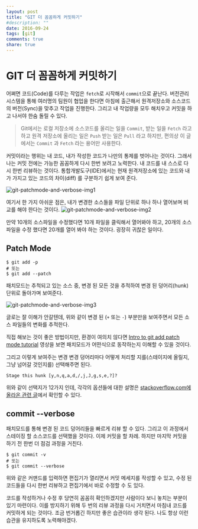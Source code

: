 ```yaml
---
layout: post
title: "GIT 더 꼼꼼하게 커밋하기"
#description: ""
date: 2016-09-24
tags: [git]
comments: true
share: true
---
```


# GIT 더 꼼꼼하게 커밋하기

어쪄면 코드(Code)를 다루는 작업은 `fetch`로 시작해서 `commit`으로 끝난다. 버전관리시스템을 통해 여러명의 팀원이 협업을 한다면 아침에 출근해서 원격저장소와 소스코드의 버전(Sync)을 맞추고 작업을 진행한다. 그리고 내 작업량을 모두 해치우고 커밋을 하고 나서야 한숨 돌릴 수 있다.

> Git에서는 로컬 저장소에 소스코드를 올리는 일을 `Commit`, 받는 일을 `Fetch` 라고 하고 원격 저장소에 올리는 일은 `Push` 받는 일은 `Pull` 라고 하지만, 편의상 이 글에서는 `Commit` 과 `Fetch` 라는 용어만 사용한다.

커밋이라는 행위는 내 코드, 내가 작성한 코드가 나만의 통제를 벗어나는 것이다. 그래서 나는 커밋 전에는 가능한 꼼꼼하게 다시 한번 보려고 노력한다. 내 코드를 내 스스로 다시 한번 리뷰하는 것이다. 통합개발도구(IDE)에서는 현재 원격저장소에 있는 코드와 내가 가지고 있는 코드의 차이(diff) 를 구분하기 쉽게 보여 준다.

![git-patchmode-and-verbose-img1](https://lh3.googleusercontent.com/OZGh8oOeb0sYpWX9beOZ6Jv7veO1QRkNt4e7xot10Ve7sNLMvgp_BwyX-XA7uTl51LmBrsNzBar8LveNI4jGAWCP6bcJsDmgTHAMsOz264_8G9fDR-94qA97VyPLUw3PFuPpCwyiRAffgGVr8WsQegNbUHrpUmzxMgjG0Kc_4fhWUoYBB7VbWsv2ecNieKKHxdDgAwlJm_AFpsA3NMYGNG2e69u7SbokhbACZMBmekVeKMaHQMrWm3bOGeqjmLNCCad11pFMG39feqWTvlaLYw26P_XxHDS6_MnH1Ygoqx7pHHQRO4cPnMrGnAThahbOARfTKZd2vmImr3aNMRF5dqS93h4mlj5SH840aA1s8EF4-i_N5RNtstn2cqoEivnl2hg51rplqzI0a19llKdRNxBHAa7oFXkpiVXn5TRJhkZT8um2Yj3jncjY-Nh-APt8dcLfiB_wWKeJVKEg1v7u9dt621FBvE2AtjSOVeVSSYlkbvfzXRJODmKT5b6fArbQ9YZnZcRLXAmioLUpyaWhkqelCP7gRjsFa3AWCNWSB9klXblZs3A1Y10QmNLqQPglRFL87AioTtaQOutJ7JiFGTkEfdRTV_-PFT8UNr_rbOpkZ83Y=w1236-h522-no)

여기서 한 가지 아쉬운 점은, 내가 변경한 소스들을 파일 단위로 하나 하나 열어보며 비교를 해야 한다는 것이다.  ![git-patchmode-and-verbose-img2](https://lh3.googleusercontent.com/wLg9aBOrX4QMlwCwyqR-vmYb2WzrQ9X-wVQwCJxhNnZP_7M9dcDOW0dHo1dOpFLafQ2OsJzVz-CGGOyMbcyIAuy58UJlJe7wDK_swE6Br112LyBgCwjnFR-hXyqYo5eyey8RurV8Up8tIDARa3ZTWDNvyM8Ub70H6KM-W2MmIy5OtmANDETbyfNuT_LSfZpTbtfkVBLl3PEyoxBy4S7PSmYsz687aEHgqlYG-omz7mnz8GY6w7ojGNJKjNRDeP8YMiARxuxTnhcKEIJ9mzwDgUIhCzTuL3sMypCNcZrj7gW0pxt-D-0bCV2a92S8a6EJYNGtwnR9oFHIB1SqiOh9eeZjbKvUbghfMKgY46sZIL48hGvBBzplVc2oZA6z9rI9b0FkJntCgPwosgDdqBpWWurqfG_v-gwgtHZv0mxJkeXDQwJcFDfhgb3e0CjLdYrWl9zU5psCMAzV8u-13YsU1D1sq31-CDP9pZRFG_tpURhSHT2lztgaF_JIpe8hOxOxt8S3vPkHvEBQGjf-61NoaRuKf7yYVOnwj8kbpV0RkWvHXZAklPpoql7XqENCN-AyWe7KJDIhw4RA27j6y9fcuny31Dv0zyAcDM6fjqTC6y2W95uD=w786-h281-no)

만약 10개의 소스파일을 수정했다면 10개 파일을 클릭해서 열어봐야 하고, 20개의 소스 파일을 수정 했다면 20개를 열어 봐야 하는 것이다. 굉장히 귀찮은 일이다.



## Patch Mode

```shell
$ git add -p
# 또는
$ git add --patch
```

패치모드는 추척되고 있는 소스 중, 변경 된 모든 것을 추적하여 변경 된 덩어리(hunk) 단위로 돌아가며 보여준다.

![git-patchmode-and-verbose-img3](https://lh3.googleusercontent.com/GzuwSesOtqYXYyOZ7kb0PI4tvtRh9Xi91dz_II8hoSUgU7-4iNAAYA94gbwTD1cRkXmHhdN6WAgxW6o0000tjI0VXCN6giKLoh4qN5sgbFcG3y1sysFqFAEqLmgBf8cM9yg51oPgg0njdA-bV0x_fRaHsB1ZvWYF75V7nsYWg93NvztB268IWhSJbl_S7RbHcN2mWZcY6M3stjjAP7HLRpMX43vTfhX9-iMatENshDE-0pX8C720aqXvFbhLetKshJ1im5u8_R4aAaXckDQkmS7MgYp8Gjz051_9OuE5hp09P_UKM5lrf5ocNqHmKb71q-D-22wiCCezNWTvifRVmBswLpoHQGSC6av1DpAGFFI2UnQjV_97HTwmjuPDpxSSl3FI0EKS3qZqj992gVAC_1YsTklVZ7nnHz3RAONKjmlLWi6ZIAqENAQY8sRuULsINmoZTIpry8VCFfR_9PbjYm8xc7NVaRx2Z_avw2IavrG1qqzCgUUQgCbfblcEiqMFJGW-2klo_YJWrL4c8PeZqXC0oo2LLbl5GDfnK49LOR2G3GlmVEMrn6djwJ5CwAtHXQnq94Z3P-8-0b4ydPxERNKv77_PG4uksJOjLmFk9bus7DQz=w703-h305-no)

글로는 잘 이해가 안갈텐데, 위와 같이 변경 된 (`+` 또는 `-`) 부분만을 보여주면서 모든 소스 파일들의 변화를 추적한다.

직접 해보는 것이 좋은 방법이지만, 환경이 여의치 않다면 [Intro to git add patch mode tutorial](https://www.youtube.com/user/johnkarydotnet) 영상을 보면 패치모드가 어떤식으로 동작하는지 이해할 수 있을 것이다.

그리고 이렇게 보여주는 변경 변경 덩어리마다 어떻게 처리할 지를(스테이지에 올릴지, 그냥 넘어갈 것인지를) 선택해주면 된다.

```shell
Stage this hunk [y,n,q,a,d,/,j,J,g,s,e,?]?
```

위와 같이 선택지가 12가지 인데, 각각의 옵션들에 대한 설명은 [stackoverflow.com에 올라온 관련 글](http://stackoverflow.com/questions/1085162/commit-only-part-of-a-file-in-git)에서 확인할 수 있다.



## commit --verbose

패치모드를 통해 변경 된 코드 덩어리들을 빠르게 리뷰 할 수 있다. 그리고 이 과정에서 스테이징 할 소스코드를 선택했을 것이다. 이제 커밋을 할 차례. 하지만 마지막 커밋을 하기 전 한번 더 점검 과정을 거친다.

```shell
$ git commit -v
# 또는
$ git commit --verbose
```

위와 같은 커맨드를 입력하면 편집기가 열리면서 커밋 메세지를 작성할 수 있고, 수정 된 코드들을 다시 한번 리뷰하고 편집기에서 바로 수정할 수 도 있다.

코드를 작성하거나 수정 후 당연히 꼼꼼히 확인하겠지만 사람이다 보니 놓치는 부분이 있기 마련이다. 이를 방지하기 위해 두 번의 리뷰 과정을 다시 거치면서 마침내 코드를 커밋하게 되는 것이다. 조금 번거롭긴 하지만 좋은 습관이라 생각 된다. 나도 항상 이런 습관을 유지하도록 노력해야겠다.
